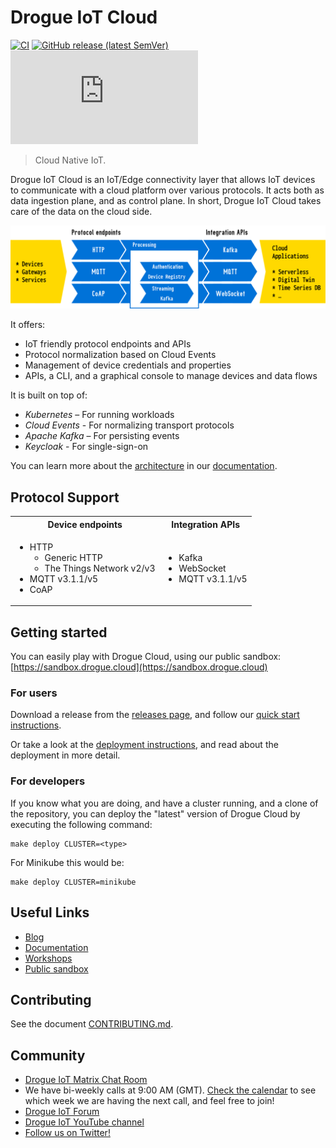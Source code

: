# Drogue IoT Cloud

[![CI](https://github.com/drogue-iot/drogue-cloud/workflows/CI/badge.svg)](https://github.com/drogue-iot/drogue-cloud/actions?query=workflow%3A%22CI%22)
[![GitHub release (latest SemVer)](https://img.shields.io/github/v/tag/drogue-iot/drogue-cloud?sort=semver)](https://github.com/drogue-iot/drogue-cloud/releases)
[![Matrix](https://img.shields.io/matrix/drogue-iot:matrix.org)](https://matrix.to/#/#drogue-iot:matrix.org)

> Cloud Native IoT.

Drogue IoT Cloud is an IoT/Edge connectivity layer that allows IoT devices to communicate with a cloud platform over
various protocols. It acts both as data ingestion plane, and as control plane. In short, Drogue IoT Cloud takes
care of the data on the cloud side.

![Overview diagram](docs/modules/ROOT/images/overview.svg)

It offers:
* IoT friendly protocol endpoints and APIs
* Protocol normalization based on Cloud Events
* Management of device credentials and properties
* APIs, a CLI, and a graphical console to manage devices and data flows

It is built on top of:
* *Kubernetes* – For running workloads
* *Cloud Events* - For normalizing transport protocols
* *Apache Kafka* – For persisting events
* *Keycloak* - For single-sign-on

You can learn more about the [architecture](https://book.drogue.io/drogue-cloud/dev/architecture/index.html) in
our [documentation](https://book.drogue.io/).

## Protocol Support

<table>
<tr><th>Device endpoints</th><th>Integration APIs</th></tr>
<tr><td>

* HTTP
  * Generic HTTP
  * The Things Network v2/v3
* MQTT v3.1.1/v5
* CoAP

</td><td>

* Kafka
* WebSocket
* MQTT v3.1.1/v5

</td></tr></table>

## Getting started

You can easily play with Drogue Cloud, using our public sandbox: [https://sandbox.drogue.cloud](https://sandbox.drogue.cloud)

### For users

Download a release from the [releases page](https://github.com/drogue-iot/drogue-cloud/releases), and follow our
[quick start instructions](https://github.com/drogue-iot/drogue-cloud/blob/main/installer/README.md).

Or take a look at the [deployment instructions](https://book.drogue.io/drogue-cloud/dev/deployment/), and read about
the deployment in more detail.

### For developers

If you know what you are doing, and have a cluster running, and a clone of the repository, you can deploy the
"latest" version of Drogue Cloud by executing the following command:

~~~shell
make deploy CLUSTER=<type>
~~~

For Minikube this would be:

~~~shell
make deploy CLUSTER=minikube
~~~

## Useful Links

* [Blog](https://blog.drogue.io/)
* [Documentation](https://book.drogue.io/drogue-cloud/dev/index.html)
* [Workshops](https://book.drogue.io/drogue-workshops/index.html)
* [Public sandbox](https://sandbox.drogue.cloud)

## Contributing

See the document [CONTRIBUTING.md](CONTRIBUTING.md).

## Community

* [Drogue IoT Matrix Chat Room](https://matrix.to/#/#drogue-iot:matrix.org)
* We have bi-weekly calls at 9:00 AM (GMT). [Check the calendar](https://calendar.google.com/calendar/u/0/embed?src=ofuctjec399jr6kara7n0uidqg@group.calendar.google.com&pli=1) to see which week we are having the next call, and feel free to join!
* [Drogue IoT Forum](https://discourse.drogue.io/)
* [Drogue IoT YouTube channel](https://www.youtube.com/channel/UC7GZUy2hKidvY6V_3QZfCcA)
* [Follow us on Twitter!](https://twitter.com/DrogueIoT)
